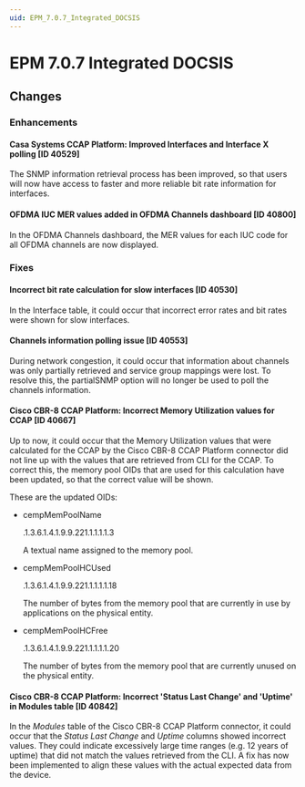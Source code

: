 ```yaml
---
uid: EPM_7.0.7_Integrated_DOCSIS
---
```


# EPM 7.0.7 Integrated DOCSIS

## Changes

### Enhancements

#### Casa Systems CCAP Platform: Improved Interfaces and Interface X polling [ID 40529]

The SNMP information retrieval process has been improved, so that users will now have access to faster and more reliable bit rate information for interfaces.

#### OFDMA IUC MER values added in OFDMA Channels dashboard [ID 40800]

In the OFDMA Channels dashboard, the MER values for each IUC code for all OFDMA channels are now displayed.

### Fixes

#### Incorrect bit rate calculation for slow interfaces [ID 40530]

In the Interface table, it could occur that incorrect error rates and bit rates were shown for slow interfaces.

#### Channels information polling issue [ID 40553]

During network congestion, it could occur that information about channels was only partially retrieved and service group mappings were lost. To resolve this, the partialSNMP option will no longer be used to poll the channels information.

#### Cisco CBR-8 CCAP Platform: Incorrect Memory Utilization values for CCAP [ID 40667]

Up to now, it could occur that the Memory Utilization values that were calculated for the CCAP by the Cisco CBR-8 CCAP Platform connector did not line up with the values that are retrieved from CLI for the CCAP. To correct this, the memory pool OIDs that are used for this calculation have been updated, so that the correct value will be shown.

These are the updated OIDs:

- cempMemPoolName 

  .1.3.6.1.4.1.9.9.221.1.1.1.1.3

  A textual name assigned to the memory pool.

- cempMemPoolHCUsed

  .1.3.6.1.4.1.9.9.221.1.1.1.1.18

  The number of bytes from the memory pool that are currently in use by applications on the physical entity. 

- cempMemPoolHCFree

  .1.3.6.1.4.1.9.9.221.1.1.1.1.20

  The number of bytes from the memory pool that are currently unused on the physical entity.

#### Cisco CBR-8 CCAP Platform: Incorrect 'Status Last Change' and 'Uptime' in Modules table [ID 40842]

In the *Modules* table of the Cisco CBR-8 CCAP Platform connector, it could occur that the *Status Last Change* and *Uptime* columns showed incorrect values. They could indicate excessively large time ranges (e.g. 12 years of uptime) that did not match the values retrieved from the CLI. A fix has now been implemented to align these values with the actual expected data from the device.
